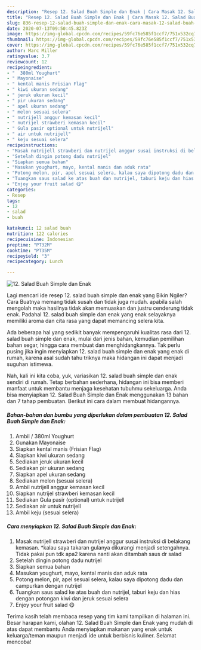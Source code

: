 ```yaml
---
description: "Resep 12. Salad Buah Simple dan Enak | Cara Masak 12. Salad Buah Simple dan Enak Yang Bisa Manjain Lidah"
title: "Resep 12. Salad Buah Simple dan Enak | Cara Masak 12. Salad Buah Simple dan Enak Yang Bisa Manjain Lidah"
slug: 836-resep-12-salad-buah-simple-dan-enak-cara-masak-12-salad-buah-simple-dan-enak-yang-bisa-manjain-lidah
date: 2020-07-13T09:50:45.823Z
image: https://img-global.cpcdn.com/recipes/59fc76e585f1ccf7/751x532cq70/12-salad-buah-simple-dan-enak-foto-resep-utama.jpg
thumbnail: https://img-global.cpcdn.com/recipes/59fc76e585f1ccf7/751x532cq70/12-salad-buah-simple-dan-enak-foto-resep-utama.jpg
cover: https://img-global.cpcdn.com/recipes/59fc76e585f1ccf7/751x532cq70/12-salad-buah-simple-dan-enak-foto-resep-utama.jpg
author: Marc Miller
ratingvalue: 3.7
reviewcount: 12
recipeingredient:
- "  380ml Youghurt"
- " Mayonaise"
- " kental manis Frisian Flag"
- " kiwi ukuran sedang"
- " jeruk ukuran kecil"
- " pir ukuran sedang"
- " apel ukuran sedang"
- " melon sesuai selera"
- " nutrijell anggur kemasan kecil"
- " nutrijel strawberi kemasan kecil"
- " Gula pasir optional untuk nutrijell"
- " air untuk nutrijell"
- " keju sesuai selera"
recipeinstructions:
- "Masak nutrijell strawberi dan nutrijel anggur susai instruksi di belakang kemasan. *kalau saya takaran gulanya dikurangi menjadi setengahnya. Tidak pakai pun tdk apa2 karena nanti akan ditambah saus dr salad"
- "Setelah dingin potong dadu nutrijel"
- "Siapkan semua bahan"
- "Masukan youghurt, mayo, kental manis dan aduk rata"
- "Potong melon, pir, apel sesuai selera, kalau saya dipotong dadu dan campurkan dengan nutrijel"
- "Tuangkan saus salad ke atas buah dan nutrijel, taburi keju dan hias dengan potongan kiwi dan jeruk sesuai selera"
- "Enjoy your fruit salad 😋"
categories:
- Resep
tags:
- 12
- salad
- buah

katakunci: 12 salad buah 
nutrition: 122 calories
recipecuisine: Indonesian
preptime: "PT32M"
cooktime: "PT35M"
recipeyield: "3"
recipecategory: Lunch

---
```



![12. Salad Buah Simple dan Enak](https://img-global.cpcdn.com/recipes/59fc76e585f1ccf7/751x532cq70/12-salad-buah-simple-dan-enak-foto-resep-utama.jpg)

Lagi mencari ide resep 12. salad buah simple dan enak yang Bikin Ngiler? Cara Buatnya memang tidak susah dan tidak juga mudah. apabila salah mengolah maka hasilnya tidak akan memuaskan dan justru cenderung tidak enak. Padahal 12. salad buah simple dan enak yang enak selayaknya memiliki aroma dan cita rasa yang dapat memancing selera kita.

Ada beberapa hal yang sedikit banyak mempengaruhi kualitas rasa dari 12. salad buah simple dan enak, mulai dari jenis bahan, kemudian pemilihan bahan segar, hingga cara membuat dan menghidangkannya. Tak perlu pusing jika ingin menyiapkan 12. salad buah simple dan enak yang enak di rumah, karena asal sudah tahu triknya maka hidangan ini dapat menjadi suguhan istimewa.




Nah, kali ini kita coba, yuk, variasikan 12. salad buah simple dan enak sendiri di rumah. Tetap berbahan sederhana, hidangan ini bisa memberi manfaat untuk membantu menjaga kesehatan tubuhmu sekeluarga. Anda bisa menyiapkan 12. Salad Buah Simple dan Enak menggunakan 13 bahan dan 7 tahap pembuatan. Berikut ini cara dalam membuat hidangannya.

<!--inarticleads1-->

##### Bahan-bahan dan bumbu yang diperlukan dalam pembuatan 12. Salad Buah Simple dan Enak:

1. Ambil  / 380ml Youghurt
1. Gunakan  Mayonaise
1. Siapkan  kental manis (Frisian Flag)
1. Siapkan  kiwi ukuran sedang
1. Sediakan  jeruk ukuran kecil
1. Sediakan  pir ukuran sedang
1. Siapkan  apel ukuran sedang
1. Sediakan  melon (sesuai selera)
1. Ambil  nutrijell anggur kemasan kecil
1. Siapkan  nutrijel strawberi kemasan kecil
1. Sediakan  Gula pasir (optional) untuk nutrijell
1. Sediakan  air untuk nutrijell
1. Ambil  keju (sesuai selera)




<!--inarticleads2-->

##### Cara menyiapkan 12. Salad Buah Simple dan Enak:

1. Masak nutrijell strawberi dan nutrijel anggur susai instruksi di belakang kemasan. *kalau saya takaran gulanya dikurangi menjadi setengahnya. Tidak pakai pun tdk apa2 karena nanti akan ditambah saus dr salad
1. Setelah dingin potong dadu nutrijel
1. Siapkan semua bahan
1. Masukan youghurt, mayo, kental manis dan aduk rata
1. Potong melon, pir, apel sesuai selera, kalau saya dipotong dadu dan campurkan dengan nutrijel
1. Tuangkan saus salad ke atas buah dan nutrijel, taburi keju dan hias dengan potongan kiwi dan jeruk sesuai selera
1. Enjoy your fruit salad 😋




Terima kasih telah membaca resep yang tim kami tampilkan di halaman ini. Besar harapan kami, olahan 12. Salad Buah Simple dan Enak yang mudah di atas dapat membantu Anda menyiapkan makanan yang enak untuk keluarga/teman maupun menjadi ide untuk berbisnis kuliner. Selamat mencoba!
